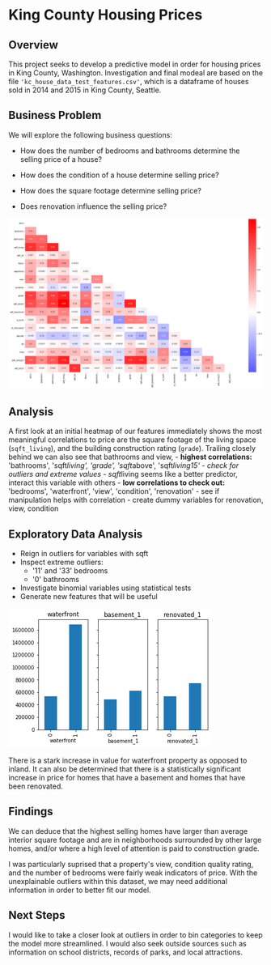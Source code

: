 <h1 id="toc_0">King County Housing Prices</h1>

<h2 id="toc_1">Overview</h2>

<p>This project seeks to develop a predictive model in order for housing prices in King County, Washington. Investigation and final modeal are based on the file <code>&#39;kc_house_data_test_features.csv&#39;</code>, which is a dataframe of houses sold in 2014 and 2015 in King County, Seattle.</p>

<h2 id="toc_2">Business Problem</h2>

<p>We will explore the following business questions:</p>

<ul>
<li><p>How does the number of bedrooms and bathrooms determine the selling price of a house?</p></li>
<li><p>How does the condition of a house determine selling price?</p></li>
<li><p>How does the square footage determine selling price?</p></li>
<li><p>Does renovation influence the selling price?</p></li>
</ul>

<p><img src="./Resources/heatmap_original.png" alt="heatmap"></p>

<h2 id="toc_3">Analysis</h2>

<p>A first look at an initial heatmap of our features immediately shows the most meaningful correlations to price are the square footage of the living space (<code>sqft_living</code>), and the building construction rating (<code>grade</code>). Trailing closely behind we can also see that bathrooms and view, 
- <strong>highest correlations:</strong> &#39;bathrooms&#39;, &#39;sqft<em>living&#39;, &#39;grade&#39;, &#39;sqft</em>above&#39;, &#39;sqft<em>living15&#39; 
    - check for outliers and extreme values
    - sqft</em>living seems like a better predictor, interact this variable with others
- <strong>low correlations to check out:</strong> &#39;bedrooms&#39;, &#39;waterfront&#39;, &#39;view&#39;, &#39;condition&#39;, &#39;renovation&#39; 
    - see if manipulation helps with correlation
        - create dummy variables for renovation, view, condition</p>

<h2 id="toc_4">Exploratory Data Analysis</h2>

<ul>
<li>Reign in outliers for variables with sqft</li>
<li>Inspect extreme outliers:

<ul>
<li>&#39;11&#39; and &#39;33&#39; bedrooms </li>
<li>&#39;0&#39; bathrooms</li>
</ul></li>
<li>Investigate binomial variables using statistical tests</li>
<li>Generate new features that will be useful</li>
</ul>

<p><img src="./Resources/statistical_tests.png" alt="statistical tests"></p>

<p>There is a stark increase in value for waterfront property as opposed to inland. It can also be determined that there is a statistically significant increase in price for homes that have a basement and homes that have been renovated.</p>

<h2 id="toc_5">Findings</h2>

<p>We can deduce that the highest selling homes have larger than average interior square footage and are in neighborhoods surrounded by other large homes, and/or where a high level of attention is paid to construction grade.</p>

<p>I was particularly suprised that a property&#39;s view, condition quality rating, and the number of bedrooms were fairly weak indicators of price. With the unexplainable outliers within this dataset, we may need additional information in order to better fit our model. </p>

<h2 id="toc_6">Next Steps</h2>

<p>I would like to take a closer look at outliers in order to bin categories to keep the model more streamlined. I would also seek outside sources such as information on school districts, records of parks, and local attractions.</p>
